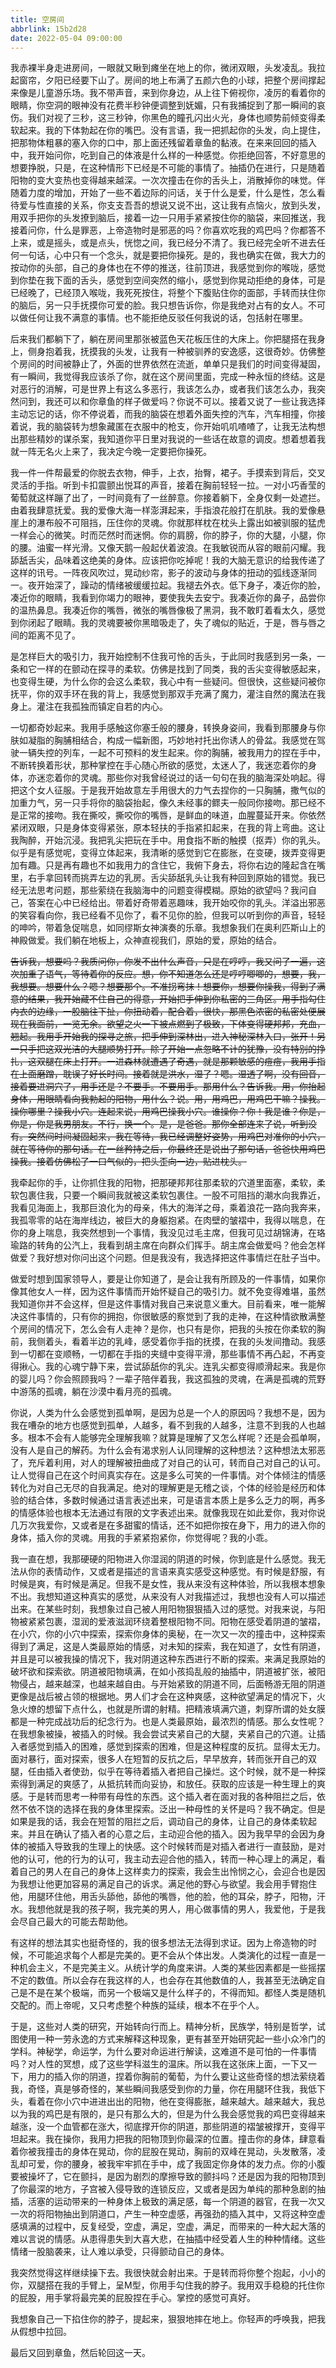 ```yaml
---
title: 空房间
abbrlink: 15b2d28
date: 2022-05-04 09:00:00
---
```



我赤裸半身走进房间，一眼就又瞅到瘫坐在地上的你，微闭双眼，头发凌乱。我拉起窗帘，夕阳已经要下山了。房间的地上布满了五颜六色的小球，把整个房间撑起来像是儿童游乐场。我不带声音，来到你身边，从上往下俯视你，凌厉的看着你的眼睛，你空洞的眼神没有花费半秒钟便调整到妩媚，只有我捕捉到了那一瞬间的哀伤。我们对视了三秒，这三秒钟，你黑色的瞳孔闪出火光，身体也顺势前倾变得柔软起来。我的下体勃起在你的嘴巴。没有言语，我一把抓起你的头发，向上提住，把那物体粗暴的塞入你的口中，那上面还残留着章鱼的黏液。在来来回回的插入中，我开始问你，吃到自己的体液是什么样的一种感觉。你拒绝回答，不好意思的想要挣脱，只是，在这种情形下已经是不可能的事情了。抽插仍在进行，只是随着阳物的变大变热也变得越来越深。一次次撞击在你的舌头上，消散掉你的味觉。伴随着力度的增加，开始了一些不着边际的问话，关于什么是爱，什么是性，怎么看待爱与性直接的关系，你支支吾吾的想说又说不出，这让我有点恼火，放到头发，用双手把你的头发撩到脑后，接着一边一只用手紧紧按住你的脑袋，来回推送，我接着问你，什么是罪恶，上帝造物时是邪恶的吗？你喜欢吃我的鸡巴吗？你都答不上来，或是摇头，或是点头，恍惚之间，我已经分不清了。我已经完全听不进去任何一句话，心中只有一个念头，就是要把你操死。是的，我也确实在做，我大力的按动你的头部，自己的身体也在不停的推送，往前顶进，我感觉到你的喉咙，感觉到你垫在我下面的舌头，感觉到空间突然的缩小，感觉到你晃动拒绝的身体，可是已经晚了，已经顶入喉咙，我死死按住，将整个下腹贴住你的面部，手转而扶住你的脑后，另一只手抚摸你可爱的脸。我只想告诉你，你是我绝对占有的女人。不可以做任何让我不满意的事情。也不能拒绝反驳任何我说的话，包括射在哪里。

后来我们都躺下了，躺在房间里那张被蓝色天花板压住的大床上。你把腿搭在我身上，侧身抱着我，抚摸我的头发，让我有一种被驯养的安逸感，这很奇妙。仿佛整个房间的时间被静止了，外面的世界依然在流逝，单单只是我们的时间变得凝固，有一瞬间，我觉得我应该杀了你，就在这个房间里面，完成一种永恒的终结。这是对恶行的消解，可是世界上有这么多恶行，我该怎么办，或者我们该怎么办，我突然问到，我还可以和你章鱼的样子做爱吗？你说不可以。接着又说了一些让我选择主动忘记的话，你不停说着，而我的脑袋在想着外面失控的汽车，汽车相撞，你接着说，我的脑袋转为想象藏匿在衣服中的枪支，你开始叽叽喳喳了，让我无法构想出那些精妙的谋杀案，我知道你平日里对我说的一些话在故意的调皮。想着想着我就一阵无名火上来了，我决定今晚一定要把你操死。

我一件一件帮最爱的你脱去衣物，伸手，上衣，抬臀，裙子。手摸索到背后，交叉灵活的手指。听到卡扣震颤出悦耳的声音，接着在胸前轻轻一拉。一对小巧香莹的葡萄就这样蹦了出了，一时间竟有了一丝醉意。你接着躺下，全身仅剩一处遮拦。由着我肆意抚爱。我的爱像大海一样澎湃起来，手指浪花般打在肌肤。我的爱像悬崖上的瀑布般不可阻挡，压住你的灵魂。你就那样枕在枕头上露出如被驯服的猛虎一样会心的微笑。时而茫然时而迷惘。你的肩膀，你的脖子，你的大腿，小腿，你的腰。油蜜一样光滑。又像天鹅一般起伏着波浪。在我敏锐而从容的眼前闪耀。我舔舐舌尖，品味着这绝美的身体。应该把你吃掉呢！我的大脑无意识的给我传递了这样的讯号。一阵夜风吹过，晃动纱帘，影子的波动与身体的扭动的弧线逐渐同一。夜开始深了，躁动的情绪被缓缓拉起。我褪去外衣。低下身子，凑近你的脸，凑近你的眼睛，我看到你竭力的眼神，要使我失去安宁。我凑近你的鼻子，品尝你的温热鼻息。我凑近你的嘴唇，微张的嘴唇像极了黑洞，我不敢盯着看太久，感觉到你闭起了眼睛。我的灵魂要被你黑暗吸走了，失了魂似的贴近，于是，唇与唇之间的距离不见了。

是怎样巨大的吸引力，我开始控制不住我可怜的舌头，于此同时我感到另一条，一条和它一样的在颤动在探寻的柔软。仿佛是找到了同类，我的舌尖变得敏感起来，也变得生硬，为什么你的会这么柔软，我心中有一些疑问。但很快，这些疑问被你抚平，你的双手环在我的背上，我感觉到那双手充满了魔力，灌注自然的魔法在我身上。灌注在我孤独而镇定自若的内心。

一切都奇妙起来。我用手感触这你塞壬般的腰身，转换身姿间，我看到那腰身与你肤如凝脂的胸脯相结合，构成一幅新图，巧妙地衬托出你诱人的骨盆。我感觉在驾驶一辆失控的列车，一起不可预料的发生起来。你的胸脯，被我用力的捏在手中，不断转换着形状，那种掌控在手心随心所欲的感觉，太迷人了，我迷恋着你的身体，亦迷恋着你的灵魂。那些你对我曾经说过的话一句句在我的脑海深处响起。得把这个女人征服。于是我开始故意左手用很大的力气去捏你的一只胸脯，撒气似的加重力气，另一只手将你的脑袋抬起，像久未经事的鳏夫一般同你接吻。那已经不是正常的接吻。我在撕咬，撕咬你的嘴唇，是鲜血的味道，血腥蔓延开来。你依然紧闭双眼，只是身体变得紧张，原本轻扶的手指紧扣起来，在我的背上弯曲。这让我陶醉，开始沉浸。我把乳尖把玩在手中。用食指不断的触摸（抠弄）你的乳头。似乎是有感觉呢，变得立体起来，我清晰的感觉到它在膨胀，在变硬，拨弄变得更加有趣。只是再有趣也不如我用力的含住它，我俯下身去，将你右边的隆起含在嘴里，右手拿回转而挑弄左边的乳房。舌尖舔舐乳头让我有种回到原始的错觉。我已经无法思考问题，那些萦绕在我脑海中的问题变得模糊。原始的欲望吗？我问自己，答案在心中已经给出。带着好奇带着恶趣味，我开始咬你的乳头。洋溢出邪恶的笑容看向你，我已经看不见你了，看不见你的脸，但我可以听到你的声音，轻轻的呻吟，带着急促喘息，如同缪斯女神演奏的乐章。我想象我们在奥利匹斯山上的神殿做爱。我们躺在地板上，众神直视我们，原始的爱，原始的结合。

~~告诉我，想要吗？我质问你，你发不出什么声音，只是在哼哼，我又问了一遍，这次加重了语气，等待着你的反应。想，你不知道怎么还是哼哼唧唧的，想要，我，我想要。想要什么？嗯？想要那个。不准拐弯抹！想要你，想要你操我，得到了满意的结果，我开始藏不住自己的得意，开始把手伸到你私密的三角区。用手指勾住内衣的边缘，一股脑往下扯，你扭动着，配合着，很快，那黑色浓密的私密处便展现在我面前，一览无余。欲望之火一下被点燃到了极致，下体变得硬邦邦，充血，翘起。我用手开始我的探寻之旅，把手伸到深林出，进入神秘深林入口，张开！另一只手把这双光洁的大腿顺势打开。除了开始一点忽略不计的犹豫，没有特别的挣扎，这双腿在床上打开。一进森林就遭遇了奇遇，就是那颗敏感的痘痘，我用手指在上面磨蹭，耽误了好长时间。接着就是洪水，湿了？嗯。湿透了啊，没有回音，接着要进洞穴了，用手还是？不要手。不要用手。那用什么？告诉我。用，你抬起身体，用眼睛看向我勃起的阳物，用什么？说。用，用鸡巴，用鸡巴干嘛？操我。操你哪里？操我小穴。连起来说，用鸡巴操我小穴。谁操你？你！我是谁？你是，你是，你是我男朋友。不行，换一个。是，是爸爸。那你全部连来了说，听到没有。突然间时间凝固起来，我在等待，我已经调整好姿势，用鸡巴对准你的小穴，就在等待你的那句话。在一丝矜持之后，你最终还是说出了那句话，爸爸快用鸡巴操我。接着仿佛松了一口气似的，把头歪向一边，贴进枕头。~~

我牵起你的手，让你抓住我的阳物，把那硬邦邦往那柔软的穴道里面塞，柔软，柔软包裹住我，只要一个瞬间我就被这柔软包裹住。一股不可阻挡的潮水向我靠近，我看见海面上，我那巨浪化为的母亲，伟大的海洋之母，乘着浪花一路向我奔来，我孤零零的站在海岸线边，被巨大的身躯抱紧。在肉壁的皱褶中，我得以喘息，在你的身上喘息，我突然想到一个事情，我没见过毛主席，但我可见过胡锦涛，在珞瑜路的转角的公汽上，我看到胡主席在向群众们挥手。胡主席会做爱吗？他会怎样做爱？我好想对你问出这个问题。但是我没有，我选择把这件事情烂在肚子当中。

做爱时想到国家领导人，要是让你知道了，是会让我有所顾及的一件事情，如果你像其他女人一样，因为这件事情而开始怀疑自己的吸引力。就不免变得难堪，虽然我知道你并不会这样，但是这件事情对我自己来说意义重大。目前看来，唯一能解决这件事情的，只有你的拥抱，你很敏感的察觉到了我的走神，在这种情欲散满整个房间的情况下，怎么会有人走神？是你，也只有是你，把我的头按在你柔软的胸前，我侧着头，看着半边的乳峰，感受着你手指的抚摸，在我的头发间撸动。我感到一切都在变顺畅，一切都在手指的夹缝中变得平滑，那些事情不再凸起，不再变得揪心。我的心魂宁静下来，尝试舔舐你的乳尖。连乳尖都变得顺滑起来。我是你的婴儿吗？你会照顾我吗？一辈子陪伴着我，我这孤独的灵魂，在满是孤魂的荒野中游荡的孤魂，躺在沙漠中看月亮的孤魂。

你说，人类为什么会感觉到孤单啊，是因为总是一个人的原因吗？我想不是，因为我在嘈杂的地方也感觉到孤单，人越多，看不到我的人越多，注意不到我的人也越多。根本不会有人能够完全理解我嘛？就算是理解了又怎么样呢？还是会孤单啊，没有人是自己的解药。为什么会有渴求别人认同理解的这种想法？这种想法太邪恶了，充斥着利用，对人的理解被扭曲成了对自己的认可，转而自己对自己的认可。让人觉得自己在这个时间真实存在。这是多么可笑的一件事情。对个体倾注的情感转化为对自己无尽的自我满足。绝对的理解更是无稽之谈，个体的经验是经历和体验的结合体，多数时候通过语言表述出来，可是语言本质上是多么乏力的啊，再多的情感体验也根本无法通过有限的文字表述出来。就像我现在如此爱你，我对你说几万次我爱你，又或者是在多甜蜜的情话，还不如把你按在身下，用力的进入你的身体，插入你的灵魂。用我的手紧紧抱紧你，你觉得呢？我的小乖。

我一直在想，我那硬硬的阳物进入你湿润的阴道的时候，你到底是什么感觉。我无法从你的表情动作，又或者是描述的言语来真实感受这种感觉。有时候是舒服，有时候是爽，有时候是满足。但我不是女性，我从来没有这种体验，所以我根本想象不出。我想知道这种真实的感觉，从来没有人对我描述过，我想也没有人可以描述出来。在某些时刻，我想象过自己被人用阳物狠狠插入过的感觉。对我来说，与阳物被紧紧包裹，湿润的爱液滋润环绕着整根阳物不同。阳物在感受着阴道的皱褶，在小穴，你的小穴中探索，探索你身体的奥秘，在一次又一次的撞击中，这种探索得到了满足，这是人类最原始的情感，对未知的探索，我在知道了，女性有阴道，并且是可以被我操的情况下，我对阴道这种东西进行不断的探索。来满足我原始的破坏欲和探索欲。阴道被阳物填满，在如小孩捣乱般的抽插中，阴道被扩张，被阳物侵占，越来越深，也越来越自由。与开始紧致的阴道不同，后面畅游无阻的阴道更像是战后被占领的根据地。男人们才会在这种爽感，这种欲望满足的情况下，火急火燎的想留下点什么，也就是所谓的射精。把精液填满穴道，刺穿所谓的处女膜都是一种完成战功后的纪念行为。也是人类最原始，最浓烈的情感。那么女性呢？在我想象被操，被插入的时候。我会尝试夹紧自己的大腿，夹紧自己的穴道。让插入者感觉到插入的困难，感觉到探索的困难，但是这种程度的反抗。显得太无力。面对暴行，面对探索，很多人在短暂的反抗之后，早早放弃，转而张开自己的双腿，任由插入者使劲，似乎在等待着插入者把自己操烂。这个时候，就不是一种探索得到满足的爽感了，从抵抗转而向妥协，和放任。获取的应该是一种生理上的爽感。于是转而思考一种带有母性的东西。这个插入者在面对我的各种阻拦之后，依然不依不饶的选择在我的身体里探索。泛出一种母性的关怀是吗？我不确定。但是如果是我的话，我会在短暂的阻拦之后，调动自己的身体，让自己的身体柔软起来。并且在确认了插入者的心意之后，主动迎合他的插入。因为我早早的会因为身体的被插入导致我的生理上的快感。这个时候转而是对插入者进行一直鼓励，是对他的认可，他的行为的认可，我主动去迎合他的插入，转而一种心理上的满足，看着自己的男人在自己的身体上这样卖力的探索，我会生出怜悯之心，会迎合也是因为我想让他更加容易的满足自己的诉求。满足他的野心与欲望。我会用手臂抱住他，用腿环住他，用舌头舔他，舔他的嘴唇，他的脸，他的耳朵，脖子，阳物，汗水。我想他就是我的孩子啊，我完美的男人，用心做事情的男人，我爱他，于是我会尽自己最大的可能去帮助他。

有这样的想法其实也挺奇怪的，我的很多想法无法得到求证。因为上帝造物的时候，不可能追求每个人都是完美的。更不会从个体出发。人类演化的过程一直是一种机会主义，不是完美主义。从统计学的角度来讲。人类的某些因素都是一些摇摆不定的数值。所以会存在我这样的人，也会存在其他数值的人，我甚至无法确定自己是不是在某个极端，而另一个极端又是什么样子的，不得而知。都怪人类是随机交配的。而上帝呢，又只考虑整个种族的延续，根本不在乎个人。

于是，这些对人类的研究，开始转向行而上。精神分析，民族学，特别是哲学，试图使用一种一劳永逸的方式来解释这种现象，更有甚至开始研究起一些小众冷门的学科。神秘学，命运学，为什么要对命运进行解读，这难道不是可怕的一件事情吗？对人性的冥想，成了这些学科滋生的温床。所以我在这张床上面，一下又一下，用力的插入你的阴道，捏着你胸前的葡萄，为什么要让这些奇怪的想法萦绕着我，奇怪，真是够奇怪的，某些瞬间我感受到你的力量，你在用腿环住我，我低下头，看着在你小穴中进进出出的阳物，他在变得膨胀，越来越大。越来越大，我总以为我的鸡巴是有限的，是只有那么大的，但是为什么我会感觉我的鸡巴变得越来越涨，没一个血管都在涨大，彻底撑开你的阴道，那些阴道的褶皱被撑开，变得平坦起来。我在操你，我用力把我的阳物顶到你最深的位置。撞击你的身体，肆意看着你被我撞击的身体在晃动，你的屁股在晃动，胸前的双峰在晃动，头发散落，凌乱却可爱，你的腰身，被我牢牢抓在手中，成了我固定你身体的发力点。你的小腹要被操坏了，它在颤抖，是因为剧烈的摩擦导致的颤抖吗？还是因为我的阳物顶到了你最深的地方，子宫被入侵导致的连锁反应，又或者是因为单纯的那种急剧的抽插，活塞的运动带来的一种身体上极致的满足感，每一个阴道的器官，在我一次又一次的将阳物抽出到阴道口，产生一种空虚感，再强劲的插入其中，又将这种空虚感填满的过程中，反复经受，空虚，满足，空虚，满足，而带来的一种大起大落的难以言说的情感。从患得患失到大喜大悲，在抽插中经受着人生的种种情绪。这些情绪一股脑袭来，让人难以承受，只得颤动自己的身体。

我突然觉得这样继续操下去。我很快就会射出来。于是转而将你整个抱起，小小的你，双腿搭在我的手臂上，呈M型，你用手勾住我的脖子。我用双手稳稳的托住你的屁股，用手掌将最完美的屁股捏在手心。掌控的感觉可真好。

我想象自己一下掐住你的脖子，提起来，狠狠地摔在地上。你轻声的呼唤我，把我从假想中拉回。

最后又回到章鱼，然后轮回这一天。
